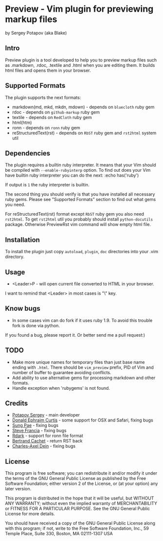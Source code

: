 # Preview - Vim plugin for previewing markup files
by Sergey Potapov (aka Blake)


## Intro

Preview plugin is a tool developed to help you to preview markup files such as
.markdown, .rdoc, .textile and .html when you are editing them. It builds
html files and opens them in your browser.


## Supported Formats

The plugin supports the next formats:

* markdown(md, mkd, mkdn, mdown) - depends on `bluecloth` ruby gem
* rdoc - depends on `github-markup` ruby gem
* textile - depends on `RedCloth` ruby gem
* html(htm)
* ronn - depends on `ronn` ruby gem
* reStructuredText(rst) - depends on `RbST` ruby gem and `rst2html` system util


## Dependencies

The plugin requires a builtin ruby interpreter. It means that your Vim
should be compiled with `--enable-rubyinterp` option.
To find out does your Vim have builtin ruby interpreter you can do the next:
    :echo has('ruby')

If output is `1` the ruby interpreter is builtin.

The second thing you should verify is that you have installed all necessary
ruby gems. Please see "Supported Formats" section to find out what gems you need.

For reStructuredText(rst) format except `RbST` ruby gem you also need `rst2html`.
To get `rst2html` util you probably should install `python-docutils` package. Otherwise PreviewRst vim command will show empty html file.


## Installation

To install the plugin just copy `autoload`, `plugin`, `doc` directories into your .vim directory.


## Usage

* \<Leader\>P - will open current file converted to HTML in your browser.

I want to remind that \<Leader\> in most cases is "\\" key.


## Know bugs

* In some cases vim can do fork if it uses ruby 1.9. To avoid this trouble fork is done via python.

If you found a bug, please report it. Or better send me a pull request:)


## TODO

* Make more unique names for temporary files than just base name ending with `.html`. There should be `vim_preview` prefix, PID of Vim and number of buffer to guarantee avoiding conflicts.
* Add ability to use alternative gems for processing markdown and other formats.
* Handle exception when 'rubygems' is not found.


## Credits

* [Potapov Sergey](https://github.com/greyblake) - main developer
* [Donald Ephraim Curtis](https://github.com/decurtis) - some support for OSX and Safari, fixing bugs
* [Sung Pae](https://github.com/guns) - fixing bugs
* [Steve Francia](https://github.com/spf13) - fixing bugs
* [Rdark](https://github.com/rdark) - support for ronn file format
* [Bertrand Cachet](https://github.com/bcachet) - return RST back
* [Charles-Axel Dein](https://github.com/charlax) - fixing bugs


## License

This program is free software; you can redistribute it and/or
modify it under the terms of the GNU General Public License as
published by the Free Software Foundation; either version 2 of
the License, or (at your option) any later version.

This program is distributed in the hope that it will be useful,
but WITHOUT ANY WARRANTY; without even the implied warranty of
MERCHANTABILITY or FITNESS FOR A PARTICULAR PURPOSE. See the GNU
General Public License for more details.

You should have received a copy of the GNU General Public License
along with this program; if not, write to the Free Software
Foundation, Inc., 59 Temple Place, Suite 330, Boston,
MA 02111-1307 USA
